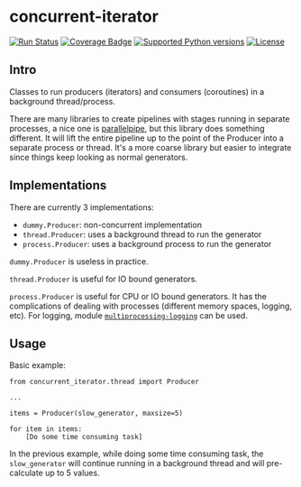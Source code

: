 # concurrent-iterator

[![Run Status](https://api.shippable.com/projects/57c8a38983e2680f00fe6dc4/badge?branch=master)](https://app.shippable.com/projects/57c8a38983e2680f00fe6dc4)
[![Coverage Badge](https://api.shippable.com/projects/57c8a38983e2680f00fe6dc4/coverageBadge?branch=master)](https://app.shippable.com/projects/57c8a38983e2680f00fe6dc4)
[![Supported Python versions](https://img.shields.io/pypi/pyversions/concurrent-iterator.svg)](https://pypi.python.org/pypi/multiprocessing-logging/)
[![License](https://img.shields.io/pypi/l/concurrent-iterator.svg)](https://pypi.python.org/pypi/multiprocessing-logging/)

## Intro

Classes to run producers (iterators) and consumers (coroutines) in a background thread/process.

There are many libraries to create pipelines with stages running in separate processes, a nice
one is [parallelpipe](https://pypi.python.org/pypi/parallelpipe), but this library does something
different. It will lift the entire pipeline up to the point of the Producer into a separate process 
or thread. It's a more coarse library but easier to integrate since things keep looking as normal generators.

## Implementations

There are currently 3 implementations:

* `dummy.Producer`: non-concurrent implementation
* `thread.Producer`: uses a background thread to run the generator
* `process.Producer`: uses a background process to run the generator

`dummy.Producer` is useless in practice.

`thread.Producer` is useful for IO bound generators.

`process.Producer` is useful for CPU or IO bound generators.
It has the complications of dealing with processes (different memory spaces,
logging, etc).
For logging, module [`multiprocessing-logging`](https://github.com/jruere/multiprocessing-logging) can be used.

## Usage

Basic example:

    from concurrent_iterator.thread import Producer
    
    ...
    
    items = Producer(slow_generator, maxsize=5)
    
    for item in items:
        [Do some time consuming task]

In the previous example, while doing some time consuming task, the
`slow_generator` will continue running in a background thread and will
pre-calculate up to 5 values.
